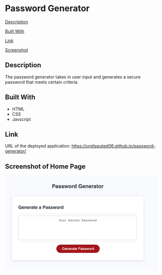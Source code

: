 # Password Generator  

[Description](#decription)

[Built With](#built-with)

[Link](#link)

[Screenshot](#screenshot-of-home-page)
## Description 

The password generator takes in user input and generates a secure password that meets certain criteria. 

## Built With 

* HTML
* CSS
* Javscript

## Link

URL of the deployed application: https://undisputed06.github.io/password-generator/
## Screenshot of Home Page

![Screenshot of Home Page](./Develop/assets/images/screenshot.png)


